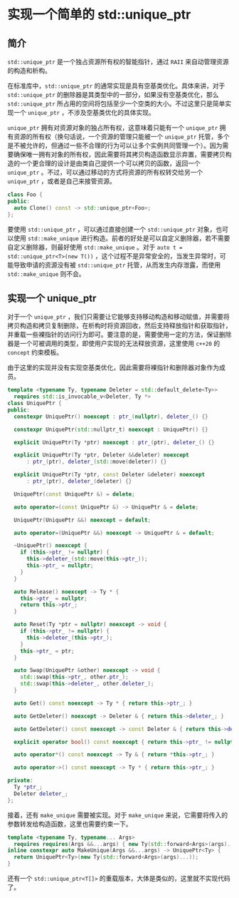 # 实现一个简单的 std::unique_ptr

## 简介

`std::unique_ptr` 是一个独占资源所有权的智能指针，通过 `RAII` 来自动管理资源的构造和析构。

在标准库中，`std::unique_ptr` 的通常实现是具有空基类优化。具体来讲，对于 `std::unique_ptr` 的删除器是其类型中的一部分，如果没有空基类优化，那么 `std::unique_ptr` 所占用的空间将包括至少一个空类的大小。不过这里只是简单实现一个 `unique_ptr` ，不涉及空基类优化的具体实现。

`unique_ptr` 拥有对资源对象的独占所有权，这意味着只能有一个 `unique_ptr` 拥有资源的所有权（换句话说，一个资源的管理只能被一个 `unique_ptr` 托管，多个是不被允许的，但通过一些不合理的行为可以让多个实例共同管理一个）。因为需要确保唯一拥有对象的所有权，因此需要将其拷贝构造函数显示弃置，需要拷贝构造的一个更合理的设计是由类自己提供一个可以拷贝的函数，返回一个 `unique_ptr` 。不过，可以通过移动的方式将资源的所有权转交给另一个 `unique_ptr` ，或者是自己来接管资源。

```cpp
class Foo {
public:
  auto Clone() const -> std::unique_ptr<Foo>;
};
```

要使用 `std::unique_ptr` ，可以通过直接创建一个 `std::unique_ptr` 对象，也可以使用 `std::make_unique` 进行构造。前者的好处是可以自定义删除器，若不需要自定义删除器，则最好使用 `std::make_unique` 。对于 `auto t = std::unique_ptr<T>(new T())` ，这个过程不是异常安全的，当发生异常时，可能导致申请的资源没有被 `std::unique_ptr` 托管，从而发生内存泄露，而使用 `std::make_unique` 则不会。

## 实现一个 unique_ptr

对于一个 `unique_ptr` ，我们只需要让它能够支持移动构造和移动赋值，并需要将拷贝构造和拷贝复制删除，在析构时将资源回收，然后支持释放指针和获取指针，并重载一些裸指针的访问行为即可。要注意的是，需要使用一定的方法，保证删除器是一个可被调用的类型，即使用户实现的无法释放资源，这里使用 `c++20` 的 `concept` 约束模板。

由于这里的实现并没有实现空基类优化，因此需要将裸指针和删除器对象作为成员。

```c++
template <typename Ty, typename Deleter = std::default_delete<Ty>>
  requires std::is_invocable_v<Deleter, Ty *>
class UniquePtr {
public:
  constexpr UniquePtr() noexcept : ptr_(nullptr), deleter_() {}

  constexpr UniquePtr(std::nullptr_t) noexcept : UniquePtr() {}

  explicit UniquePtr(Ty *ptr) noexcept : ptr_(ptr), deleter_() {}

  explicit UniquePtr(Ty *ptr, Deleter &&deleter) noexcept
      : ptr_(ptr), deleter_(std::move(deleter)) {}

  explicit UniquePtr(Ty *ptr, const Deleter &deleter) noexcept
      : ptr_(ptr), deleter_(deleter) {}

  UniquePtr(const UniquePtr &) = delete;

  auto operator=(const UniquePtr &) -> UniquePtr & = delete;

  UniquePtr(UniquePtr &&) noexcept = default;

  auto operator=(UniquePtr &&) noexcept -> UniquePtr & = default;

  ~UniquePtr() noexcept {
    if (this->ptr_ != nullptr) {
      this->deleter_(std::move(this->ptr_));
      this->ptr_ = nullptr;
    }
  }

  auto Release() noexcept -> Ty * {
    this->ptr_ = nullptr;
    return this->ptr_;
  }

  auto Reset(Ty *ptr = nullptr) noexcept -> void {
    if (this->ptr_ != nullptr) {
      this->deleter_(this->ptr_);
    }
    this->ptr_ = ptr;
  }

  auto Swap(UniquePtr &other) noexcept -> void {
    std::swap(this->ptr_, other.ptr_);
    std::swap(this->deleter_, other.deleter_);
  }

  auto Get() const noexcept -> Ty * { return this->ptr_; }

  auto GetDeleter() noexcept -> Deleter & { return this->deleter_; }

  auto GetDeleter() const noexcept -> const Deleter & { return this->deleter_; }

  explicit operator bool() const noexcept { return this->ptr_ != nullptr; }

  auto operator*() const noexcept -> Ty & { return *this->ptr_; }

  auto operator->() const noexcept -> Ty * { return this->ptr_; }

private:
  Ty *ptr_;
  Deleter deleter_;
};
```

接着，还有 `make_unique` 需要被实现。对于 `make_unique` 来说，它需要将传入的参数转发给构造函数，这里也需要约束一下。

```c++
template <typename Ty, typename... Args>
  requires requires(Args &&...args) { new Ty(std::forward<Args>(args)...); }
inline constexpr auto MakeUnique(Args &&...args) -> UniquePtr<Ty> {
  return UniquePtr<Ty>(new Ty(std::forward<Args>(args)...));
}
```

还有一个 `std::unique_ptr<T[]>` 的重载版本，大体是类似的，这里就不实现代码了。
